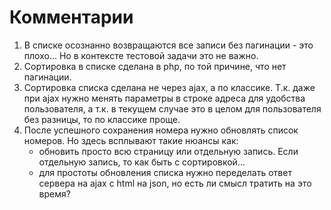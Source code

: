 

# Комментарии

1. В списке осознанно возвращаются все записи без пагинации - это плохо... Но в контексте тестовой задачи это не важно.
2. Сортировка в списке сделана в php, по той причине, что нет пагинации.  
3. Сортировка списка сделана не через ajax, а по классике. Т.к. даже при ajax нужно менять параметры в строке адреса
 для удобства пользователя, а т.к. в текущем случае это в целом для пользователя без разницы, то по классике проще.
4. После успешного сохранения номера нужно обновлять список номеров. Но здесь всплывают такие нюансы как:
    - обновить просто всю страницу или отдельную запись. Если отдельную запись, то как быть с сортировкой...
    - для простоты обновления списка нужно переделать ответ сервера на ajax с html на json, но есть ли смысл тратить на это время?
